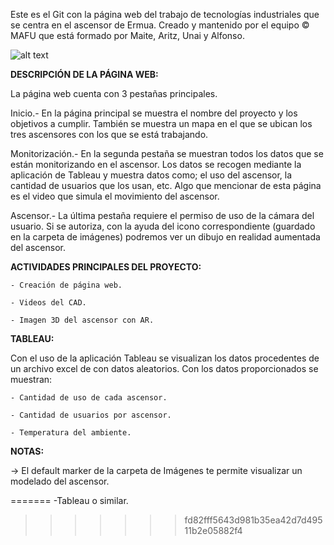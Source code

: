 Este es el Git con la página web del trabajo de tecnologías industriales que se centra en el ascensor de Ermua. Creado y mantenido por el equipo © MAFU que está formado por Maite, Aritz, Unai y Alfonso.

![alt text](https://www.olabarri.com/wp-content/uploads/referencias/ErmuaAldapa(1).jpg)


**DESCRIPCIÓN DE LA PÁGINA WEB:**

La página web cuenta con 3 pestañas principales.

Inicio.- En la página principal se muestra el nombre del proyecto y los objetivos a cumplir. También se muestra un mapa en el que se ubican los tres ascensores con los que se está trabajando.

Monitorización.- En la segunda pestaña se muestran todos los datos que se están monitorizando en el ascensor. Los datos se recogen mediante la aplicación de Tableau y muestra datos como; el uso del ascensor, la cantidad de usuarios que los usan, etc. Algo que mencionar de esta página es el video que simula el movimiento del ascensor.

Ascensor.- La última pestaña requiere el permiso de uso de la cámara del usuario. Si se autoriza, con la ayuda del icono correspondiente (guardado en la carpeta de imágenes) podremos ver un dibujo en realidad aumentada del ascensor. 


**ACTIVIDADES PRINCIPALES DEL PROYECTO:**

	- Creación de página web.

	- Videos del CAD.

	- Imagen 3D del ascensor con AR.



**TABLEAU:**

Con el uso de la aplicación Tableau se visualizan los datos procedentes de un archivo excel de con datos aleatorios. Con los datos proporcionados se muestran:

	- Cantidad de uso de cada ascensor.

	- Cantidad de usuarios por ascensor.

	- Temperatura del ambiente.
	

**NOTAS:**

-> El default marker de la carpeta de Imágenes te permite visualizar un modelado del ascensor.

=======
-Tableau o similar.
>>>>>>> fd82fff5643d981b35ea42d7d49511b2e05882f4

